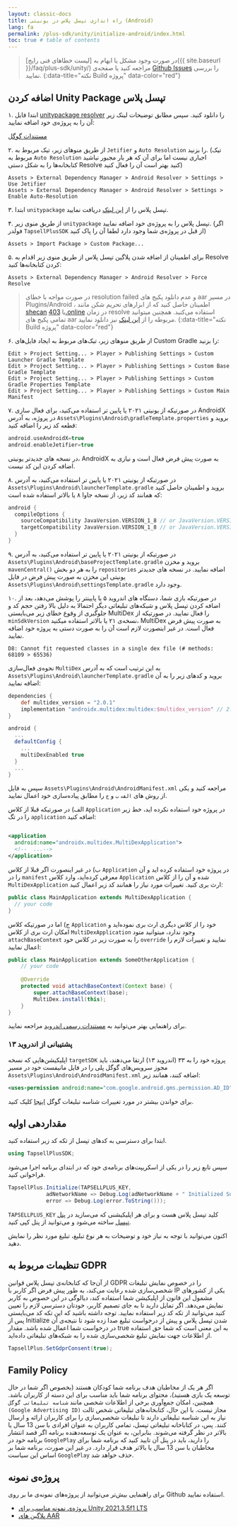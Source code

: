 ```yaml
---
layout: classic-docs
title: راه اندازی تپسل پلاس در یونیتی (Android)
lang: fa
permalink: /plus-sdk/unity/initialize-android/index.html
toc: true # table of contents
---
```


> در صورت وجود مشکل یا ابهام به [لیست خطاهای فنی رایج]({{ site.baseurl }}/faq/plus-sdk/unity/) مراجعه کنید یا صفحه‌ی [Github Issues](https://github.com/tapsellorg/TapsellPlusSDK-UnitySample2019/issues?q=is%3Aissue) را بررسی نمایید.
{:data-title="نکته Build پروژه" data-color="red"}

## اضافه کردن Unity Package تپسل پلاس

۱. ابتدا فایل [unitypackage resolver](https://github.com/googlesamples/unity-jar-resolver/tags) را دانلود کنید. سپس
مطابق توضیحات لینک زیر آن را به پروژه‌ی خود اضافه نمایید:

[مستندات گوگل](https://github.com/googlesamples/unity-jar-resolver#android-resolver-usage)

۲. از طریق منوهای زیر، تیک مربوط به `Jetifier` و `Auto Resolution` را بزنید. (تیک مربوط به `Auto Resolution` اجباری نیست
اما برای آن که هر بار مجبور نباشید کتابخانه‌ها را به شکل دستی Resolve کنید بهتر است آن را فعال کنید)

```console
Assets > External Dependency Manager > Android Resolver > Settings > Use Jetifier
Assets > External Dependency Manager > Android Resolver > Settings > Enable Auto-Resolution
```

۳. ابتدا `unitypackage` تپسل پلاس را
از [این لینک](https://github.com/tapsellorg/TapsellPlusSDK-UnityPlugin/releases/download/v2.3.2/tapsell-plus-unity-2.3.2.unitypackage)
دریافت نمایید.

۴. از طریق منوی زیر `unitypackage` تپسل پلاس را به پروژه‌ی خود اضافه نمایید. (اگر فولدر `TapsellPlusSDK` از قبل در
پروژه‌ی شما وجود دارد لطفا آن را پاک کنید)

```console
Assets > Import Package > Custom Package...
```

۵. برای اطمینان از اضافه شدن پلاگین تپسل پلاس از طریق منوی زیر اقدام به Resolve کردن کتابخانه‌ها کنید:

```console
Assets > External Dependency Manager > Android Resolver > Force Resolve
```

> در صورت مواجه با خطای resolution failed و عدم دانلود پکیج های aar در مسیر Plugins/Android ، اطمینان حاصل کنید که از ابزارهای تحریم شکن مانند [shecan](https://shecan.ir/) یا [403.online](https://403.online/) در زمان resolve استفاده می‌کنید. همچنین میتوانید تمامی پکیج های aar مربوطه را از [این لینک](https://storage.backtory.com/tapsell-sdk-private/plus-unity/Unity-Android-AAR-Plugins/Unity-AAR-Plugins-2.2.8.zip) نیز دانلود نمایید.
{:data-title="نکته Build پروژه" data-color="red"}

۶. از طریق منوهای زیر، تیک‌های مربوط به ایجاد فایل‌های Custom Gradle را بزنید:

```console
Edit > Project Setting... > Player > Publishing Settings > Custom Launcher Gradle Template
Edit > Project Setting... > Player > Publishing Settings > Custom Base Gradle Template
Edit > Project Setting... > Player > Publishing Settings > Custom Gradle Properties Template
Edit > Project Setting... > Player > Publishing Settings > Custom Main Manifest
```

۷. در صورتیکه از یونیتی ۲۰۲۱ یا پایین تر استفاده می‌کنید، برای فعال سازی AndroidX در پروژه، به آدرس `Assets\Plugins\Android\gradleTemplate.properties` بروید و قطعه کد زیر را اضافه
کنید:

```gradle
android.useAndroidX=true
android.enableJetifier=true
```
در نسخه های جدیدتر یونیتی، AndroidX به صورت پیش فرض فعال است و نیازی به اضافه کردن این کد نیست.

۸. در صورتیکه از یونیتی ۲۰۲۱ یا پایین تر استفاده می‌کنید، به آدرس `Assets\Plugins\Android\launcherTemplate.gradle` بروید و اطمینان حاصل کنید که همانند کد زیر، از نسخه جاوا ۸ یا بالاتر استفاده شده است:

```gradle
android {
  compileOptions {
    sourceCompatibility JavaVersion.VERSION_1_8 // or JavaVersion.VERSION_11 and above
    targetCompatibility JavaVersion.VERSION_1_8 // or JavaVersion.VERSION_11 and above
  }
}
```

۹. در صورتیکه از یونیتی ۲۰۲۱ یا پایین تر استفاده می‌کنید، به آدرس `Assets\Plugins\Android\baseProjectTemplate.gradle` بروید و مخزن `mavenCentral()` را به هر دو
بخش `repositories` اضافه نمایید. در نسخه های جدیدتر یونیتی این مخزن به صورت پیش فرض در فایل `Assets\Plugins\Android\settingsTemplate.gradle` وجود دارد.

۱۰. در صورتیکه بازی شما، دستگاه های اندروید ۵ یا پایینتر را پوشش می‌دهد، بعد از اضافه کردن تپسل پلاس و شبکه‌های تبلیغاتی دیگر احتمالا به دلیل بالا رفتن حجم کد و جلوگیری از وقوع خطای زیر
می‌بایستی MultiDex را فعال نمایید. در صورتیکه از `minSdkVersion` نسخه‌ی ۲۱ یا بالاتر استفاده میکنید، MultiDex به صورت
پیش فرض فعال است. در غیر اینصورت لازم است آن را به صورت دستی به پروژه خود اضافه نمایید.

```console
D8: Cannot fit requested classes in a single dex file (# methods: 68109 > 65536)
```

نحوه‌ی فعال‌سازی `MultiDex` به این ترتیب است که به آدرس `Assets\Plugins\Android\launcherTemplate.gradle` بروید و کدهای زیر
را به آن اضافه نمایید:

```gradle
dependencies {
    def multidex_version = "2.0.1"
    implementation "androidx.multidex:multidex:$multidex_version" // 2.0.1
}

android {
  ...
  defaultConfig {
    ...
    multiDexEnabled true
  }
  ...
}
```

سپس به فایل `Assets\Plugins\Android\AndroidManifest.xml` مراجعه کنید و یکی از روش های `الف`، `ب` و `ج` را مطابق
پیاده‌سازی خود اعمال نمایید.

الف) در صورتیکه قبلا از کلاس `Application` در پروژه خود استفاده نکرده اید، خط زیر را در تگ `application` اضافه کنید:

```xml

<application
  android:name="androidx.multidex.MultiDexApplication">
  <!--  ...-->
</application>
```

ب) در غیر اینصورت اگر قبلا از کلاس `Application` در پروژه خود استفاده کرده اید و آن را در `manifest` معرفی کرده‌اید،
وارد کلاس `Application` شده و آن را از کلاس `MultiDexApplication` ارث بری کنید. تغییرات مورد نیاز را همانند کد زیر اعمال
کنید:

```java
public class MainApplication extends MultiDexApplication {
  // your code
}
```

ج) اما در صورتیکه کلاس `Application` خود را از کلاس دیگری ارث بری نموده‌اید و امکان ارث بری از
کلاس `MultiDexApplication` وجود ندارد، میتوانید متود `attachBaseContext` را به صورت زیر در کلاس خود `override` نمایید و
تغییرات لازم را اعمال نمایید:

```java
public class MainApplication extends SomeOtherApplication {
    // your code
    
    @Override
    protected void attachBaseContext(Context base) {
        super.attachBaseContext(base);
        MultiDex.install(this);
    }
}
```

برای راهنمایی بهتر می‌توانید به [مستندات رسمی اندروید](https://developer.android.com/studio/build/multidex) مراجعه
نمایید.

### پشتیبانی از اندروید ۱۳

اپلیکیشن‌هایی که نسخه `targetSDK` پروژه خود را به ۳۳ (اندروید ۱۳) ارتقا می‌دهند، باید مجوز سرویس‌های گوگل پلی را در فایل مانیفست خود در مسیر `Assets\Plugins\Android\AndroidManifest.xml` اضافه کنند، همانند زیر:

```xml
<uses-permission android:name="com.google.android.gms.permission.AD_ID"/>
```

برای خواندن بیشتر در مورد تغییرات شناسه تبلیغات گوگل [اینجا](https://support.google.com/googleplay/android-developer/answer/6048248?hl=en) کلیک کنید.


## مقداردهی اولیه

ابتدا برای دسترسی به کدهای تپسل از تکه کد زیر استفاده کنید.

```c#
using TapsellPlusSDK;
```

سپس تابع زیر را در یکی از اسکریپت‌های برنامه‌ی خود که در ابتدای برنامه اجرا می‌شود فراخوانی کنید.

```c#
TapsellPlus.Initialize(TAPSELLPLUS_KEY,
            adNetworkName => Debug.Log(adNetworkName + " Initialized Successfully."),
            error => Debug.Log(error.ToString()));
```

`TAPSELLPLUS_KEY` کلید تپسل پلاس هست و برای هر اپلیکیشنی که می‌سازید در [پنل تپسل](https://dashboard.tapsell.ir/) ساخته
می‌شود و می‌توانید از پنل کپی کنید.

اکنون می‌توانید با توجه به نیاز خود و توضیحات به هر نوع تبلیغ، تبلیغ مورد نظر را نمایش دهید.

## تنظیمات مربوط به GDPR

از آن‌جا که کتابخانه‌ی تپسل پلاس قوانین GDPR را در خصوص نمایش تبلیغات شخصی‌سازی شده رعایت می‌کند، به طور پیش فرض اگر
کاربر با IP یکی از کشورهای مشمول این قانون از اپلیکیشن شما استفاده کند، دیالوگی در این خصوص به کاربر نمایش می‌دهد. اگر
تمایل دارید تا به جای تصمیم کاربر، خودتان دسترسی لازم را تعیین کنید می‌توانید از تکه کد زیر استفاده نمایید. توجه داشته
باشید که این تکه کد می‌بایستی پس از Initialize شدن تپسل پلاس و پیش از درخواست تبلیغ صدا زده شود تا نتیجه‌ی آن در درخواست
شما اعمال شده باشد. مقدار true‌ به این معنی است که شما حق استفاده از اطلاعات جهت نمایش تبلیغ شخصی‌سازی شده را به
شبکه‌های تبلیغاتی داده‌اید.

```c#
TapsellPlus.SetGdprConsent(true);
```

## Family Policy

اگر هر یک از مخاطبان هدف برنامه شما کودکان هستند (بخصوص اگر شما در حال توسعه یک بازی هستید)، محتوای برنامه شما باید
مناسب برای این دسته از کاربران باشد. همچنین، امکان جمع‌آوری برخی از اطلاعات شخصی
مانند `شناسه تبلیغاتی گوگل (Google Advertising ID)` مجاز نیست. با این حال، کتابخانه‌های تبلیغاتی شخص ثالت نیاز به این
شناسه تبلیغاتی دارند تا تبلیغات شخصی‌سازی را برای کاربران ارائه و ارسال کنند. پس، در کتاباخانه تبلیغاتی تپسل، تمامی
کاربران به عنوان افرادی با سن 13 سال یا بالاتر در نظر گرفته می‌شوند. بنابراین، به عنوان یک توسعه‌دهنده برنامه اگر قصد
انتشار برنامه خود در `GooglePlay` را دارید، باید در پنل آن تایید کنید که برنامه شما برای مخاطبان با سن 13 سال یا بالاتر
هدف قرار دارد. در غیر این صورت، برنامه شما بر اساس این سیاست `GooglePlay` حذف خواهد شد.

## پروژه‌ی نمونه

برای راهنمایی بیش‌تر می‌توانید از پروژه‌های نمونه‌ی ما بر روی Github استفاده نمایید.

* [پروژه‌ی نمونه مناسب برای Unity 2021.3.5f1 LTS](https://github.com/tapsellorg/TapsellPlusSDK-UnityPlugin)
* [پلاگین های AAR](https://storage.backtory.com/tapsell-sdk-private/plus-unity/Unity-Android-AAR-Plugins/Unity-AAR-Plugins-2.2.8.zip)
